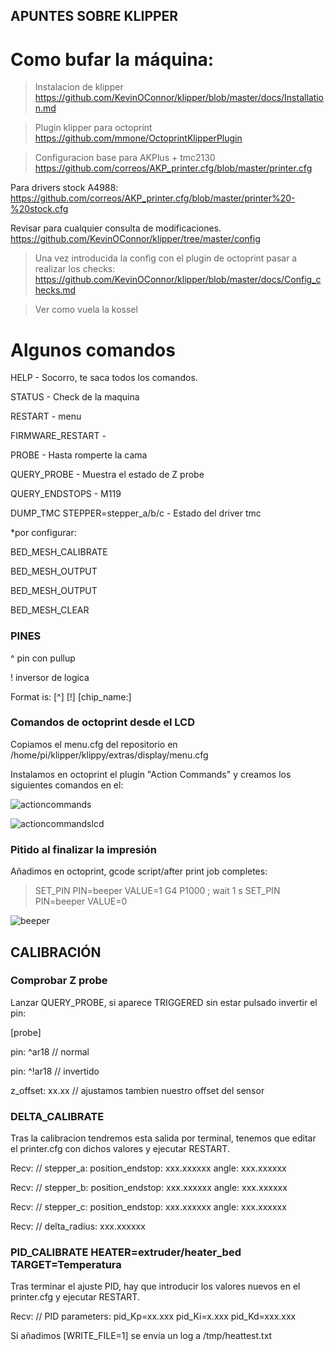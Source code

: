 ## APUNTES SOBRE KLIPPER

# Como bufar la máquina:

> Instalacion de klipper
https://github.com/KevinOConnor/klipper/blob/master/docs/Installation.md

> Plugin klipper para octoprint
https://github.com/mmone/OctoprintKlipperPlugin

> Configuracion base para AKPlus + tmc2130
https://github.com/correos/AKP_printer.cfg/blob/master/printer.cfg


Para drivers stock A4988:
https://github.com/correos/AKP_printer.cfg/blob/master/printer%20-%20stock.cfg

Revisar para cualquier consulta de modificaciones.
https://github.com/KevinOConnor/klipper/tree/master/config

>Una vez introducida la config con el plugin de octoprint pasar a realizar los checks:
https://github.com/KevinOConnor/klipper/blob/master/docs/Config_checks.md

> Ver como vuela la kossel




# Algunos comandos

HELP - Socorro, te saca todos los comandos.

STATUS - Check de la maquina

RESTART - menu

FIRMWARE_RESTART -

PROBE - Hasta romperte la cama

QUERY_PROBE - Muestra el estado de Z probe

QUERY_ENDSTOPS - M119

DUMP_TMC STEPPER=stepper_a/b/c - Estado del driver tmc

*por configurar:

BED_MESH_CALIBRATE

BED_MESH_OUTPUT

BED_MESH_OUTPUT

BED_MESH_CLEAR




### PINES

^ pin con pullup

! inversor de logica 

Format is: [^] [!] [chip_name:]




### Comandos de octoprint desde el LCD

Copiamos el menu.cfg del repositorio en /home/pi/klipper/klippy/extras/display/menu.cfg

Instalamos en octoprint el plugin "Action Commands" y creamos los siguientes comandos en el:

![actioncommands](https://github.com/correos/AKP_printer.cfg/blob/master/img/octoprint%20commands.PNG)

![actioncommandslcd](https://github.com/correos/AKP_printer.cfg/blob/master/img/comandoslcd.jpg)




### Pitido al finalizar la impresión

Añadimos en octoprint, gcode script/after print job completes:

>SET_PIN PIN=beeper VALUE=1
>G4 P1000 ; wait 1 s
>SET_PIN PIN=beeper VALUE=0

![beeper](https://github.com/maketo3D/AKP_printer.cfg/blob/master/img/beeperscript.PNG)




## CALIBRACIÓN

###   Comprobar Z probe

Lanzar QUERY_PROBE, si aparece TRIGGERED sin estar pulsado invertir el pin:

[probe]

pin: ^ar18  // normal

pin: ^!ar18  // invertido

z_offset: xx.xx // ajustamos tambien nuestro offset del sensor


###   DELTA_CALIBRATE

Tras la calibracion tendremos esta salida por terminal, tenemos que editar el printer.cfg con dichos valores y ejecutar RESTART.

Recv: // stepper_a: position_endstop: xxx.xxxxxx angle: xxx.xxxxxx

Recv: // stepper_b: position_endstop: xxx.xxxxxx angle: xxx.xxxxxx

Recv: // stepper_c: position_endstop: xxx.xxxxxx angle: xxx.xxxxxx

Recv: // delta_radius: xxx.xxxxxx

###  PID_CALIBRATE HEATER=extruder/heater_bed TARGET=Temperatura 
  
Tras terminar el ajuste PID, hay que introducir los valores nuevos en el printer.cfg y ejecutar RESTART.

Recv: // PID parameters: pid_Kp=xx.xxx pid_Ki=x.xxx pid_Kd=xxx.xxx


Si añadimos [WRITE_FILE=1] se envia un log a /tmp/heattest.txt


